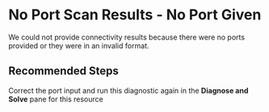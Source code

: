 <properties
  pagetitle="No Port Scan Results - No Port Given"
  service=""
  resource=""
  ms.author="chadmat"
  selfhelptype="Generic"
  supporttopicids="32547225,32547228,32584250,32584251,32584252,32584255,32588977,32781318,32781319"
  productpesids="16098,15526"
  cloudenvironments="public, fairfax, mooncake, blackforest, ussec, usnat"
  disableclouds=""
  articleid="1c498992-ee51-4f5e-8a44-ac43b40856e0"
  ownershipid="CloudNet_NetworkWatcher" />
# No Port Scan Results - No Port Given

We could not provide connectivity results because there were no ports provided or they were in an invalid format.

## **Recommended Steps**

Correct the port input and run this diagnostic again in the **Diagnose and Solve** pane for this resource
